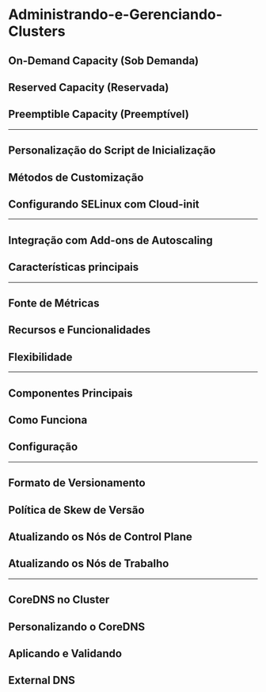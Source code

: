 # Administrando-e-Gerenciando-Clusters

## On-Demand Capacity (Sob Demanda)
## Reserved Capacity (Reservada)
## Preemptible Capacity (Preemptível)

---

## Personalização do Script de Inicialização
## Métodos de Customização
## Configurando SELinux com Cloud-init

---

## Integração com Add-ons de Autoscaling
## Características principais

---

## Fonte de Métricas
## Recursos e Funcionalidades
## Flexibilidade

---

## Componentes Principais
## Como Funciona
## Configuração

---

## Formato de Versionamento
## Política de Skew de Versão
## Atualizando os Nós de Control Plane
## Atualizando os Nós de Trabalho

--- 

## CoreDNS no Cluster
## Personalizando o CoreDNS
## Aplicando e Validando
## External DNS



